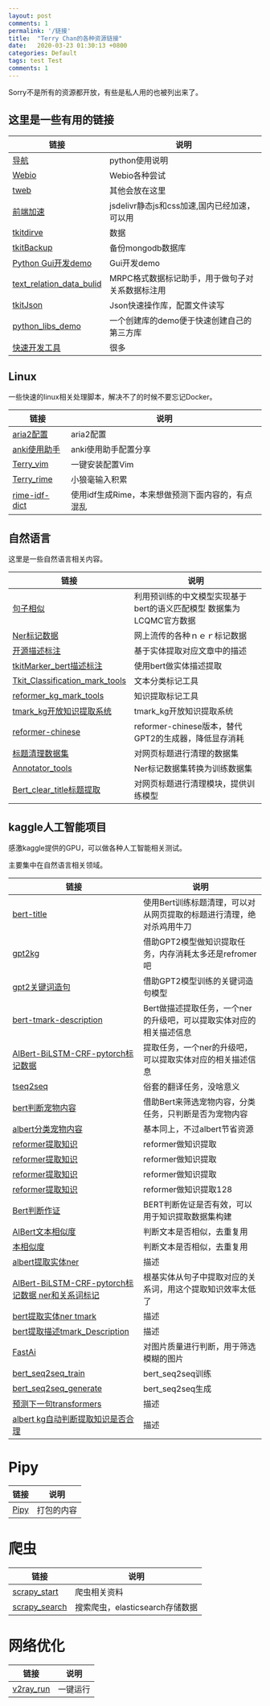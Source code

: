 ```yaml
---
layout: post
comments: 1
permalink: '/链接'
title:  "Terry Chan的各种资源链接"
date:   2020-03-23 01:30:13 +0800
categories: Default
tags: test Test
comments: 1
---
```


Sorry不是所有的资源都开放，有些是私人用的也被列出来了。

## 这里是一些有用的链接

| 链接  |   说明|
| ------------ | ------------ |
| [导航](https://www.terrychan.org/index/)   |  python使用说明 |
| [Webio](https://www.terrychan.org/webio/) | Webio各种尝试  |
| [tweb](https://tweb.terrychan.org/)|   其他会放在这里|
| [前端加速](https://www.jsdelivr.com/?docs=gh)|   jsdelivr静态js和css加速,国内已经加速，可以用|
| [tkitdirve](https://sourceforge.net/projects/tkitdirve/)|数据|
| [tkitBackup](https://www.terrychan.org/tkitBackup/)|备份mongodb数据库|
| [Python Gui开发demo](http://www.terrychan.org/python_gui_demo/)|Gui开发demo|
| [text_relation_data_bulid]( https://www.terrychan.org/text_relation_data_bulid/)|MRPC格式数据标记助手，用于做句子对关系数据标注用|
| [tkitJson]( https://www.terrychan.org/tkitJson/)|Json快速操作库，配置文件读写|
| [python_libs_demo]( https://www.terrychan.org/python_libs_demo/)|一个创建库的demo便于快速创建自己的第三方库|
| [快速开发工具](https://github.com/topics/tdev)|很多|

## Linux
一些快速的linux相关处理脚本，解决不了的时候不要忘记Docker。

| 链接  |   说明|
| ------------ | ------------ |
| [aria2配置]( https://www.terrychan.org/aria2.conf/)|aria2配置|
| [anki使用助手]( https://www.terrychan.org/anki/)|anki使用助手配置分享|
| [Terry_vim](https://www.terrychan.org/Terry_vim/)|一键安装配置Vim|
| [Terry_rime](https://github.com/napoler/Terry_rime)|小狼毫输入积累|
| [rime-idf-dict](https://github.com/napoler/rime-idf-dict)|使用idf生成Rime，本来想做预测下面内容的，有点混乱|
## 自然语言
这里是一些自然语言相关内容。

| 链接  |   说明|
| ------------ | ------------ |
| [句子相似](https://www.terrychan.org/transformers-SentenceSimilarity/)|利用预训练的中文模型实现基于bert的语义匹配模型 数据集为LCQMC官方数据|
| [Ner标记数据]( http://www.terrychan.org/NER_corpus_chinese/)|网上流传的各种ｎｅｒ标记数据|
| [开源描述标注](https://www.terrychan.org/tmark_Description/)|基于实体提取对应文章中的描述|
| [tkitMarker_bert描述标注](https://www.terrychan.org/tkitMarker_bert/)|使用bert做实体描述提取|
| [Tkit_Classification_mark_tools]( https://www.terrychan.org/Tkit_Classification_mark_tools/)|文本分类标记工具|
| [reformer_kg_mark_tools]( http://www.terrychan.org/reformer_kg_mark_tools/)|知识提取标记工具|
| [tmark_kg开放知识提取系统]( http://www.terrychan.org/tmark_kg/)|tmark_kg开放知识提取系统|
| [reformer-chinese]( https://www.terrychan.org/reformer-chinese/)|reformer-chinese版本，替代GPT2的生成器，降低显存消耗|
| [标题清理数据集](http://www.terrychan.org/clear-content-marker/)|对网页标题进行清理的数据集|
| [Annotator_tools](https://www.terrychan.org/Annotator_tools/post/)|Ner标记数据集转换为训练数据集|
| [Bert_clear_title标题提取](https://www.terrychan.org/Bert_clear_title/index.html)|对网页标题进行清理模块，提供训练模型|

## kaggle人工智能项目
感激kaggle提供的GPU，可以做各种人工智能相关测试。

主要集中在自然语言相关领域。

| 链接  |   说明|
| ------------ | ------------ |
| [bert-title](https://www.kaggle.com/terrychanorg/bert-title)|使用Bert训练标题清理，可以对从网页提取的标题进行清理，绝对杀鸡用牛刀|
| [gpt2kg](https://www.kaggle.com/terrychanorg/gpt2kg-new-txt)|借助GPT2模型做知识提取任务，内存消耗太多还是refromer吧|
| [gpt2关键词造句](https://www.kaggle.com/terrychanorg/gpt2write-word-sentence-v2)|借助GPT2模型训练的关键词造句模型|
| [bert-tmark-description](https://www.kaggle.com/terrychanorg/bert-tmark-description)|Bert做描述提取任务，一个ner的升级吧，可以提取实体对应的相关描述信息|
| [AlBert-BiLSTM-CRF-pytorch标记数据](https://www.kaggle.com/terrychanorg/albert-bilstm-crf-pytorch)|提取任务，一个ner的升级吧，可以提取实体对应的相关描述信息|
| [tseq2seq](https://www.kaggle.com/terrychanorg/tseq2seq)|俗套的翻译任务，没啥意义|
| [bert判断宠物内容](https://www.kaggle.com/terrychanorg/bert-run-classifier)|借助Bert来筛选宠物内容，分类任务，只判断是否为宠物内容|
| [albert分类宠物内容](https://www.kaggle.com/terrychanorg/albert-pet-class)|基本同上，不过albert节省资源|
| [reformer提取知识](https://www.kaggle.com/terrychanorg/reformer-pytorch-chinese-kg-seq2seq-max/notebook)|reformer做知识提取|
| [reformer提取知识](https://www.kaggle.com/terrychanorg/reformer-pytorch-chinese-kg)|reformer做知识提取|
| [reformer提取知识](https://www.kaggle.com/terrychanorg/reformer-pytorch-chinese-kg-seq2seq-pre)|reformer做知识提取|
| [reformer提取知识](https://www.kaggle.com/terrychanorg/reformer-pytorch-chinese-kg-seq2seq-128)|reformer做知识提取128|
| [Bert判断作证](https://www.kaggle.com/terrychanorg/transformers-text-relation)|BERT判断佐证是否有效，可以用于知识提取数据集构建|
| [AlBert文本相似度](https://www.kaggle.com/terrychanorg/sentence-similarity-class)|判断文本是否相似，去重复用|
| [本相似度](https://www.kaggle.com/terrychanorg/transformers-sentencesimilarity-lcqmc)|判断文本是否相似，去重复用|
| [albert提取实体ner](https://www.kaggle.com/terry777/albert-bilstm-crf-pytorch-only-ner)|描述|
| [AlBert-BiLSTM-CRF-pytorch标记数据 ner和关系词标记](https://www.kaggle.com/terrychanorg/albert-bilstm-crf-pytorch-ner)|根基实体从句子中提取对应的关系词，用这个提取知识效率太低了|
| [bert提取实体ner tmark](https://www.kaggle.com/napoler/bert-ner-tmark)|描述|
| [bert提取描述tmark_Description](https://www.kaggle.com/napoler/bert-tmark-description)|描述|
| [FastAi](https://www.kaggle.com/terrychanorg/fastai-v3-google)|对图片质量进行判断，用于筛选模糊的图片|
| [bert_seq2seq_train](https://www.kaggle.com/terrychanorg/bert-seq2seq-train)|bert_seq2seq训练|
| [bert_seq2seq_generate](https://www.kaggle.com/terrychanorg/bert-seq2seq-generate)|bert_seq2seq生成|
| [预测下一句transformers](https://www.kaggle.com/terry777/transformers)|描述|
| [albert kg自动判断提取知识是否合理](https://www.kaggle.com/freeappfans/albert-kg)|描述|


# Pipy

| 链接  |   说明|
| ------------ | ------------ |
| [Pipy]( https://pypi.org/user/napoler/)|打包的内容|

# 爬虫

| 链接  |   说明|
| ------------ | ------------ |
| [scrapy_start]( https://www.terrychan.org/scrapy_start/)|爬虫相关资料|
| [scrapy_search](https://github.com/napoler/scrapy_search)|搜索爬虫，elasticsearch存储数据|


# 网络优化

| 链接  |   说明|
| ------------ | ------------ |
| [v2ray_run](https://github.com/napoler/v2ray_run)|一键运行|
 




